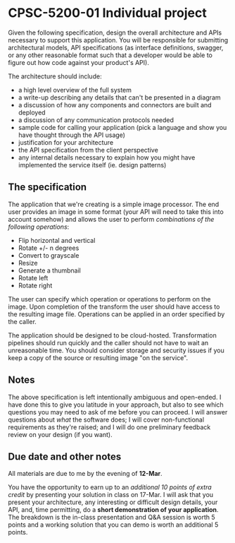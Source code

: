 # CPSC-5200-01 Individual project

Given the following specification, design the overall architecture and APIs necessary to support this application. You will be responsible for submitting architectural models, API specifications (as interface definitions, swagger, or any other reasonable format such that a developer would be able to figure out how code against your product's API).

The architecture should include:

* a high level overview of the full system
* a write-up describing any details that can't be presented in a diagram
* a discussion of how any components and connectors are built and deployed
* a discussion of any communication protocols needed
* sample code for calling your application (pick a language and show you have thought through the API usage)
* justification for your architecture
* the API specification from the client perspective
* any internal details necessary to explain how you might have implemented the service itself (ie. design patterns)

## The specification

The application that we're creating is a simple image processor. The end user provides an image in some format (your API will need to take this into account somehow) and allows the user to perform _combinations of the following operations_:

* Flip horizontal and vertical
* Rotate +/- n degrees
* Convert to grayscale
* Resize
* Generate a thumbnail
* Rotate left
* Rotate right

The user can specify which operation or operations to perform on the image. Upon completion of the transform the user should have access to the resulting image file. Operations can be applied in an order specified by the caller.

The application should be designed to be cloud-hosted. Transformation pipelines should run quickly and the caller should not have to wait an unreasonable time. You should consider storage and security issues if you keep a copy of the source or resulting image "on the service".

## Notes

The above specification is left intentionally ambiguous and open-ended. I have done this to give you latitude in your approach, but also to see which questions you may need to ask of me before you can proceed. I will answer questions about _what_ the software does; I will cover non-functional requirements as they're raised; and I will do one preliminary feedback review on your design (if you want).

## Due date and other notes

All materials are due to me by the evening of **12-Mar**.

You have the opportunity to earn up to an _additional 10 points of extra credit_ by presenting your solution in class on 17-Mar. I will ask that you present your architecture, any interesting or difficult design details, your API, and, time permitting, do a **short demonstration of your application**. The breakdown is the in-class presentation and Q&A session is worth 5 points and a working solution that you can demo is worth an additional 5 points.
